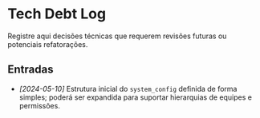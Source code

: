 # Tech Debt Log

Registre aqui decisões técnicas que requerem revisões futuras ou potenciais refatorações.

## Entradas

- *[2024-05-10]* Estrutura inicial do `system_config` definida de forma simples; poderá ser expandida para suportar hierarquias de equipes e permissões.
